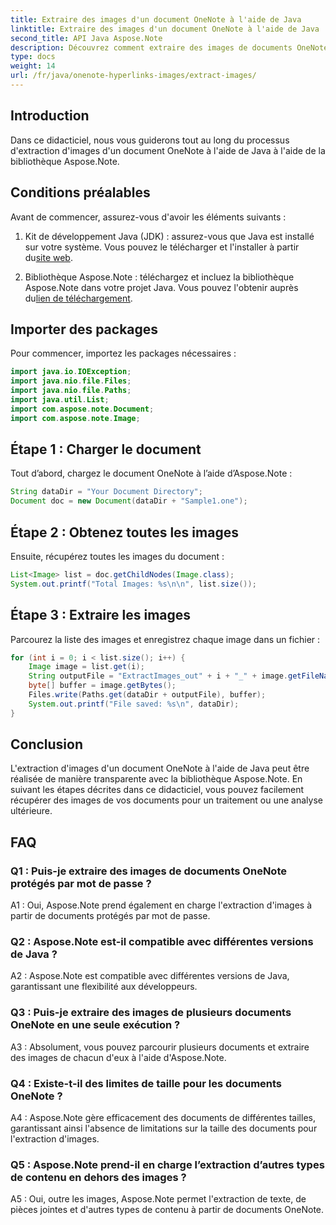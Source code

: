 ```yaml
---
title: Extraire des images d'un document OneNote à l'aide de Java
linktitle: Extraire des images d'un document OneNote à l'aide de Java
second_title: API Java Aspose.Note
description: Découvrez comment extraire des images de documents OneNote à l'aide de Java avec la bibliothèque Aspose.Note. Suivez notre guide étape par étape pour une extraction d’image transparente.
type: docs
weight: 14
url: /fr/java/onenote-hyperlinks-images/extract-images/
---
```

## Introduction

Dans ce didacticiel, nous vous guiderons tout au long du processus d'extraction d'images d'un document OneNote à l'aide de Java à l'aide de la bibliothèque Aspose.Note.

## Conditions préalables

Avant de commencer, assurez-vous d'avoir les éléments suivants :

1.  Kit de développement Java (JDK) : assurez-vous que Java est installé sur votre système. Vous pouvez le télécharger et l'installer à partir du[site web](https://www.oracle.com/java/technologies/javase-jdk15-downloads.html).

2.  Bibliothèque Aspose.Note : téléchargez et incluez la bibliothèque Aspose.Note dans votre projet Java. Vous pouvez l'obtenir auprès du[lien de téléchargement](https://releases.aspose.com/note/java/).

## Importer des packages

Pour commencer, importez les packages nécessaires :

```java
import java.io.IOException;
import java.nio.file.Files;
import java.nio.file.Paths;
import java.util.List;
import com.aspose.note.Document;
import com.aspose.note.Image;
```

## Étape 1 : Charger le document

Tout d’abord, chargez le document OneNote à l’aide d’Aspose.Note :

```java
String dataDir = "Your Document Directory";
Document doc = new Document(dataDir + "Sample1.one");
```

## Étape 2 : Obtenez toutes les images

Ensuite, récupérez toutes les images du document :

```java
List<Image> list = doc.getChildNodes(Image.class);
System.out.printf("Total Images: %s\n\n", list.size());
```

## Étape 3 : Extraire les images

Parcourez la liste des images et enregistrez chaque image dans un fichier :

```java
for (int i = 0; i < list.size(); i++) {
    Image image = list.get(i);
    String outputFile = "ExtractImages_out" + i + "_" + image.getFileName();
    byte[] buffer = image.getBytes();
    Files.write(Paths.get(dataDir + outputFile), buffer);
    System.out.printf("File saved: %s\n", dataDir);
}
```

## Conclusion

L'extraction d'images d'un document OneNote à l'aide de Java peut être réalisée de manière transparente avec la bibliothèque Aspose.Note. En suivant les étapes décrites dans ce didacticiel, vous pouvez facilement récupérer des images de vos documents pour un traitement ou une analyse ultérieure.

## FAQ

### Q1 : Puis-je extraire des images de documents OneNote protégés par mot de passe ?

A1 : Oui, Aspose.Note prend également en charge l'extraction d'images à partir de documents protégés par mot de passe.

### Q2 : Aspose.Note est-il compatible avec différentes versions de Java ?

A2 : Aspose.Note est compatible avec différentes versions de Java, garantissant une flexibilité aux développeurs.

### Q3 : Puis-je extraire des images de plusieurs documents OneNote en une seule exécution ?

A3 : Absolument, vous pouvez parcourir plusieurs documents et extraire des images de chacun d'eux à l'aide d'Aspose.Note.

### Q4 : Existe-t-il des limites de taille pour les documents OneNote ?

A4 : Aspose.Note gère efficacement des documents de différentes tailles, garantissant ainsi l'absence de limitations sur la taille des documents pour l'extraction d'images.

### Q5 : Aspose.Note prend-il en charge l’extraction d’autres types de contenu en dehors des images ?

A5 : Oui, outre les images, Aspose.Note permet l'extraction de texte, de pièces jointes et d'autres types de contenu à partir de documents OneNote.